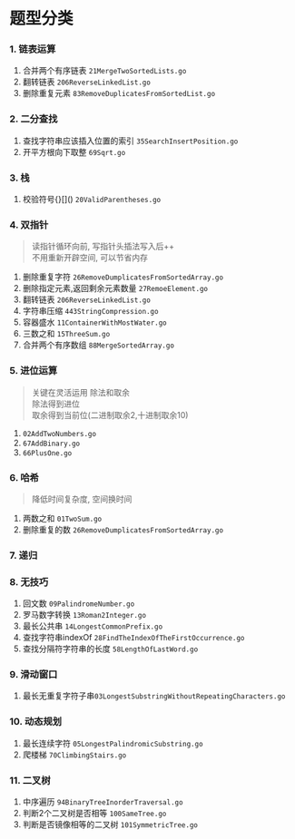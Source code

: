 
# 题型分类

### 1. 链表运算
1. 合并两个有序链表 `21MergeTwoSortedLists.go`
2. 翻转链表 `206ReverseLinkedList.go`
3. 删除重复元素 `83RemoveDuplicatesFromSortedList.go`

### 2. 二分查找
1. 查找字符串应该插入位置的索引 `35SearchInsertPosition.go`
2. 开平方根向下取整 `69Sqrt.go`

### 3. 栈
1. 校验符号{}[\]() `20ValidParentheses.go`

### 4. 双指针
> 读指针循环向前, 写指针头插法写入后++  
> 不用重新开辟空间, 可以节省内存
1. 删除重复字符 `26RemoveDumplicatesFromSortedArray.go`
2. 删除指定元素,返回剩余元素数量 `27RemoeElement.go`
3. 翻转链表 `206ReverseLinkedList.go`
4. 字符串压缩 `443StringCompression.go`
5. 容器盛水 `11ContainerWithMostWater.go`
6. 三数之和 `15ThreeSum.go`
7. 合并两个有序数组 `88MergeSortedArray.go`

### 5. 进位运算
> 关键在灵活运用 除法和取余   
> 除法得到进位  
> 取余得到当前位(二进制取余2,十进制取余10)  
1. `02AddTwoNumbers.go`
2. `67AddBinary.go`
3. `66PlusOne.go`

### 6. 哈希
> 降低时间复杂度, 空间换时间
1. 两数之和 `01TwoSum.go`
2. 删除重复的数 `26RemoveDumplicatesFromSortedArray.go`

### 7. 递归


### 8. 无技巧
1. 回文数 `09PalindromeNumber.go`
2. 罗马数字转换 `13Roman2Integer.go`
3. 最长公共串 `14LongestCommonPrefix.go`
4. 查找字符串indexOf `28FindTheIndexOfTheFirstOccurrence.go`
5. 查找分隔符字符串的长度 `58LengthOfLastWord.go`

### 9. 滑动窗口

1. 最长无重复字符子串`03LongestSubstringWithoutRepeatingCharacters.go`

### 10. 动态规划

1. 最长连续字符 `05LongestPalindromicSubstring.go`
2. 爬楼梯 `70ClimbingStairs.go`

### 11. 二叉树

1. 中序遍历 `94BinaryTreeInorderTraversal.go`
2. 判断2个二叉树是否相等 `100SameTree.go`
3. 判断是否镜像相等的二叉树 `101SymmetricTree.go`